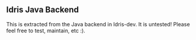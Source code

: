 Idris Java Backend
------------------

This is extracted from the Java backend in Idris-dev. It is untested!
Please feel free to test, maintain, etc :).
